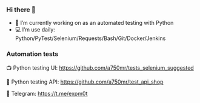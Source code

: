 ### Hi there 👋

- 🔭 I’m currently working on as an automated testing with Python
- 💻 I’m use daily: Python/PyTest/Selenium/Requests/Bash/Git/Docker/Jenkins

### Automation tests

📺 Python testing UI: https://github.com/a750mr/tests_selenium_suggested

🔧 Python testing API: https://github.com/a750mr/test_api_shop

📧 Telegram: https://t.me/expm0t
